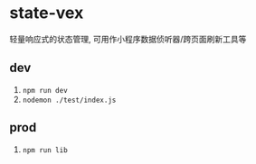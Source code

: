 # state-vex

轻量响应式的状态管理, 可用作小程序数据侦听器/跨页面刷新工具等

## dev

1. `npm run dev`
2. `nodemon ./test/index.js`

## prod

1. `npm run lib`